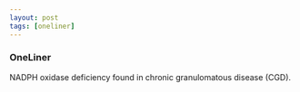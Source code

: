 ```yaml
---
layout: post
tags: [oneliner]
---
```



### OneLiner

NADPH oxidase deficiency found in chronic granulomatous disease (CGD).
